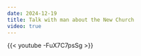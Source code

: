 ```yaml
---
date: 2024-12-19
title: Talk with man about the New Church
video: true
---
```



{{< youtube -FuX7C7psSg >}}
